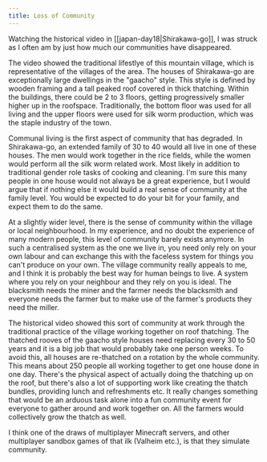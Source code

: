 ```yaml
---
title: Loss of Community
---
```




Watching the historical video in [[japan-day18|Shirakawa-go]], I was struck as I often am by just how much our communities have disappeared. 

The video showed the traditional lifestlye of this mountain village, which is representative of the villages of the area. The houses of Shirakawa-go are exceptionally large dwellings in the "gaacho" style. This style is defined by wooden framing and a tall peaked roof covered in thick thatching. Within the buildings, there could be 2 to 3 floors, getting progressively smaller higher up in the roofspace. Traditionally, the bottom floor was used for all living and the upper floors were used for silk worm production, which was the staple industry of the town.

Communal living is the first aspect of community that has degraded. In Shirakawa-go, an extended family of 30 to 40 would all live in one of these houses. The men would work together in the rice fields, while the women would perform all the silk worm related work. Most likely in addition to traditional gender role tasks of cooking and cleaning. I'm sure this many people in one house would not always be a great experience, but I would argue that if nothing else it would build a real sense of community at the family level. You would be expected to do your bit for your family, and expect them to do the same. 

At a slightly wider level, there is the sense of community within the village or local neighbourhood. In my experience, and no doubt the experience of many modern people, this level of community barely exists anymore. In such a centralised system as the one we live in, you need only rely on your own labour and can exchange this with the faceless system for things you can't produce on your own. The village community really appeals to me, and I think it is probably the best way for human beings to live. A system where you rely on your neighbour and they rely on you is ideal. The blacksmith needs the miner and the farmer needs the blacksmith and everyone needs the farmer but to make use of the farmer's products they need the miller. 

The historical video showed this sort of community at work through the traditional practice of the village working together on roof thatching. The thatched rooves of the gaacho style houses need replacing every 30 to 50 years and it is a big job that would probably take one person weeks. To avoid this, all houses are re-thatched on a rotation by the whole community. This means about 250 people all working together to get one house done in one day. There's the physical aspect of actually doing the thatching up on the roof, but there's also a lot of supporting work like creating the thatch bundles, providing lunch and refreshments etc. It really changes something that would be an arduous task alone into a fun community event for everyone to gather around and work together on. All the farmers would collectively grow the thatch as well.

I think one of the draws of multiplayer Minecraft servers, and other multiplayer sandbox games of that ilk (Valheim etc.), is that they simulate community. 